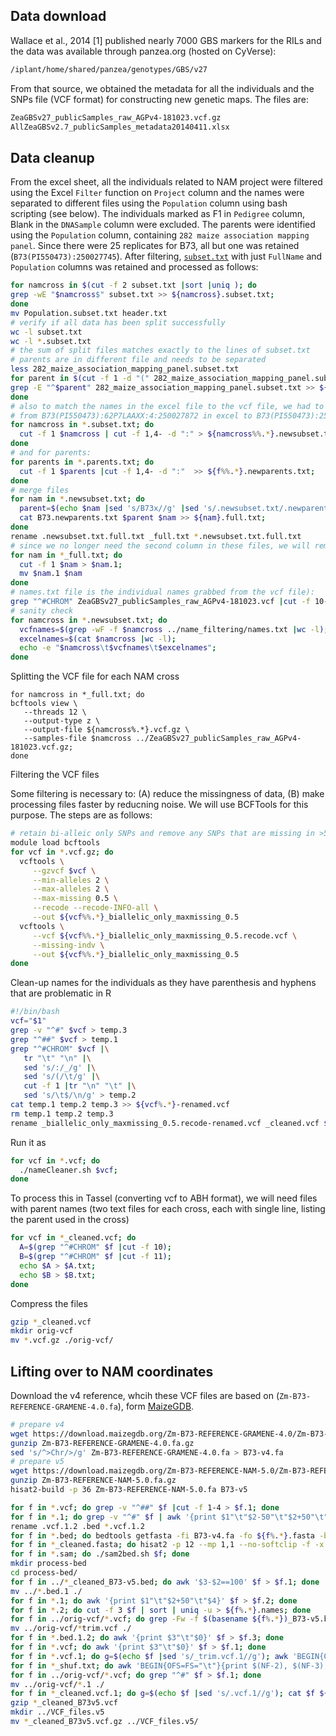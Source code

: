 
## Data download

Wallace et al., 2014 [1] published nearly 7000 GBS markers for the RILs and the data was available through panzea.org (hosted on CyVerse):

```bash
/iplant/home/shared/panzea/genotypes/GBS/v27
```

From that source, we obtained the metadata for all the individuals and the SNPs file (VCF format) for constructing new genetic maps. The files are:

```bash
ZeaGBSv27_publicSamples_raw_AGPv4-181023.vcf.gz
AllZeaGBSv2.7_publicSamples_metadata20140411.xlsx
```

## Data cleanup

From the excel sheet, all the individuals related to NAM project were filtered using the Excel `Filter` function on `Project` column and the names were separated to different files using  the `Population` column using bash scripting (see below). The individuals marked as F1 in `Pedigree` column, Blank in the `DNASample` column were excluded.  The parents were identified using the `Population` column, containing `282 maize association mapping panel`.  Since there were 25 replicates for B73, all but one was retained (`B73(PI550473):250027745`). After filtering, [`subset.txt`](assets/subset.txt) with just `FullName` and `Population` columns was retained and processed as follows:

```bash
for namcross in $(cut -f 2 subset.txt |sort |uniq ); do
grep -wE "$namcross$" subset.txt >> ${namcross}.subset.txt;
done
mv Population.subset.txt header.txt
# verify if all data has been split successfully
wc -l subset.txt
wc -l *.subset.txt
# the sum of split files matches exactly to the lines of subset.txt
# parents are in different file and needs to be separated
less 282_maize_association_mapping_panel.subset.txt
for parent in $(cut -f 1 -d "(" 282_maize_association_mapping_panel.subset.txt | sort | uniq); do
grep -E "^$parent" 282_maize_association_mapping_panel.subset.txt >> ${parent}.parents.txt;
done
# also to match the names in the excel file to the vcf file, we had to trim the names a little bit
# from B73(PI550473):62P7LAAXX:4:250027872 in excel to B73(PI550473):250027872 in vcf file
for namcross in *.subset.txt; do
  cut -f 1 $namcross | cut -f 1,4- -d ":" > ${namcross%%.*}.newsubset.txt;
done
# and for parents:
for parents in *.parents.txt; do
  cut -f 1 $parents |cut -f 1,4- -d ":"  >> ${f%%.*}.newparents.txt;
done
# merge files
for nam in *.newsubset.txt; do
  parent=$(echo $nam |sed 's/B73x//g' |sed 's/.newsubset.txt/.newparents.txt/g');
  cat B73.newparents.txt $parent $nam >> ${nam}.full.txt;
done
rename .newsubset.txt.full.txt _full.txt *.newsubset.txt.full.txt
# since we no longer need the second column in these files, we will remove them
for nam in *_full.txt; do
  cut -f 1 $nam > $nam.1;
  mv $nam.1 $nam
done
# names.txt file is the individual names grabbed from the vcf file):
grep "^#CHROM" ZeaGBSv27_publicSamples_raw_AGPv4-181023.vcf |cut -f 10- > names.txt
# sanity check
for namcross in *.newsubset.txt; do
  vcfnames=$(grep -wF -f $namcross ../name_filtering/names.txt |wc -l);
  excelnames=$(cat $namcross |wc -l);
  echo -e "$namcross\t$vcfnames\t$excelnames";
done
```

Splitting the VCF file for each NAM cross

```
for namcross in *_full.txt; do
bcftools view \
   --threads 12 \
   --output-type z \
   --output-file ${namcross%.*}.vcf.gz \
   --samples-file $namcross ../ZeaGBSv27_publicSamples_raw_AGPv4-181023.vcf.gz;
done
```

Filtering the VCF files

Some filtering is necessary to: (A) reduce the missingness of data, (B) make processing files faster by reducning noise. We will use BCFTools for this purpose. The steps are as follows:

```bash
# retain bi-alleic only SNPs and remove any SNPs that are missing in >50% individuals
module load bcftools
for vcf in *.vcf.gz; do
  vcftools \
     --gzvcf $vcf \
     --min-alleles 2 \
     --max-alleles 2 \
     --max-missing 0.5 \
     --recode --recode-INFO-all \
     --out ${vcf%%.*}_biallelic_only_maxmissing_0.5
  vcftools \
     --vcf ${vcf%%.*}_biallelic_only_maxmissing_0.5.recode.vcf \
     --missing-indv \
     --out ${vcf%%.*}_biallelic_only_maxmissing_0.5
done
```
Clean-up names for the individuals as they have parenthesis and hyphens that are problematic in R

```bash
#!/bin/bash
vcf="$1"
grep -v "^#" $vcf > temp.3
grep "^##" $vcf > temp.1
grep "^#CHROM" $vcf |\
   tr "\t" "\n" |\
   sed 's/:/_/g' |\
   sed 's/(/\t/g' |\
   cut -f 1 |tr "\n" "\t" |\
   sed 's/\t$/\n/g' > temp.2
cat temp.1 temp.2 temp.3 >> ${vcf%.*}-renamed.vcf
rm temp.1 temp.2 temp.3
rename _biallelic_only_maxmissing_0.5.recode-renamed.vcf _cleaned.vcf ${vcf%.*}-renamed.vcf
```
Run it as
```bash
for vcf in *.vcf; do
  ./nameCleaner.sh $vcf;
done
```
To process this in Tassel (converting vcf to ABH format), we will need files with parent names (two text files for each cross, each with single line, listing the parent used in the cross)

```bash
for vcf in *_cleaned.vcf; do
  A=$(grep "^#CHROM" $f |cut -f 10);
  B=$(grep "^#CHROM" $f |cut -f 11);
  echo $A > $A.txt;
  echo $B > $B.txt;
done
```
Compress the files

```bash
gzip *_cleaned.vcf
mkdir orig-vcf
mv *.vcf.gz ./orig-vcf/
```

## Lifting over to NAM coordinates

Download the v4 reference, whcih these VCF files are based on (`Zm-B73-REFERENCE-GRAMENE-4.0.fa`), form [MaizeGDB]().

```bash
# prepare v4
wget https://download.maizegdb.org/Zm-B73-REFERENCE-GRAMENE-4.0/Zm-B73-REFERENCE-GRAMENE-4.0.fa.gz
gunzip Zm-B73-REFERENCE-GRAMENE-4.0.fa.gz
sed 's/^>Chr/>/g' Zm-B73-REFERENCE-GRAMENE-4.0.fa > B73-v4.fa
# prepare v5
wget https://download.maizegdb.org/Zm-B73-REFERENCE-NAM-5.0/Zm-B73-REFERENCE-NAM-5.0.fa.gz
gunzip Zm-B73-REFERENCE-NAM-5.0.fa.gz
hisat2-build -p 36 Zm-B73-REFERENCE-NAM-5.0.fa B73-v5
```


```bash
for f in *.vcf; do grep -v "^##" $f |cut -f 1-4 > $f.1; done
for f in *.1; do grep -v "^#" $f | awk '{print $1"\t"$2-50"\t"$2+50"\t"$3"\t.\t."}' > $f.2; done
rename .vcf.1.2 .bed *.vcf.1.2
for f in *.bed; do bedtools getfasta -fi B73-v4.fa -fo ${f%.*}.fasta -bed $f -name; done
for f in *_cleaned.fasta; do hisat2 -p 12 --mp 1,1 --no-softclip -f -x B73-v5 -U ${f}  1> ${f%.*}_B73-v5.sam 2> ${f%.*}_mapping_stats.txt; done
for f in *.sam; do ./sam2bed.sh $f; done
mkdir process-bed
cd process-bed/
for f in ../*_cleaned_B73-v5.bed; do awk '$3-$2==100' $f > $f.1; done
mv ../*.bed.1 ./
for f in *.1; do awk '{print $1"\t"$2+50"\t"$4}' $f > $f.2; done
for f in *.2; do cut -f 3 $f | sort | uniq -u > ${f%.*}.names; done
for f in ../orig-vcf/*.vcf; do grep -Fw -f $(basename ${f%.*})_B73-v5.bed.1.names $f > ${f%.*}_trim.vcf; done
mv ../orig-vcf/*trim.vcf ./
for f in *.bed.1.2; do awk '{print $3"\t"$0}' $f > $f.3; done
for f in *.vcf; do awk '{print $3"\t"$0}' $f > $f.1; done
for f in *.vcf.1; do g=$(echo $f |sed 's/_trim.vcf.1//g'); awk 'BEGIN{OFS=FS="\t"}FNR==NR{a[$1]=$0;next}{ print $0, a[$1]}' ${g}_B73-v5.bed.1.2.3 $f | cut -f 5- > ${g}_shuf.txt; done
for f in *_shuf.txt; do awk 'BEGIN{OFS=FS="\t"}{print $(NF-2), $(NF-3), $(NF-1), $0}' $f |rev |cut -f 5- |rev > $f.1; done
for f in ../orig-vcf/*.vcf; do grep "^#" $f > $f.1; done
mv ../orig-vcf/*.1 ./
for f in *_cleaned.vcf.1; do g=$(echo $f |sed 's/.vcf.1//g'); cat $f ${g}_shuf.txt.1 >> ${g}_B73v5.vcf; done
gzip *_cleaned_B73v5.vcf
mkdir ../VCF_files.v5
mv *_cleaned_B73v5.vcf.gz ../VCF_files.v5/
```